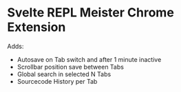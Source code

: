 # Svelte REPL Meister Chrome Extension

Adds:

* Autosave on Tab switch and after 1 minute inactive
* Scrollbar position save between Tabs
* Global search in selected N Tabs
* Sourcecode History per Tab

